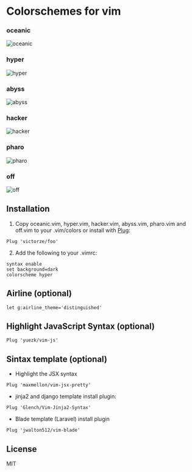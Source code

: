 # Colorschemes for vim

### oceanic
![oceanic](https://raw.githubusercontent.com/victorze/foo/master/img/oceanic.png)

### hyper
![hyper](https://raw.githubusercontent.com/victorze/foo/master/img/_hyper.png)

### abyss
![abyss](https://raw.githubusercontent.com/victorze/foo/master/img/_abyss.png)

### hacker
![hacker](https://raw.githubusercontent.com/victorze/foo/master/img/_hacker.png)

### pharo
![pharo](https://raw.githubusercontent.com/victorze/foo/master/img/pharo.png)

### off
![off](https://raw.githubusercontent.com/victorze/foo/master/img/off.png)

## Installation
1. Copy oceanic.vim, hyper.vim, hacker.vim, abyss.vim, pharo.vim and off.vim to
your .vim/colors or install with [Plug](https://github.com/junegunn/vim-plug):

```vim
Plug 'victorze/foo'
```

2. Add the following to your .vimrc:

```vim
syntax enable
set background=dark
colorscheme hyper
```

## Airline (optional)

```vim
let g:airline_theme='distinguished'
```

## Highlight JavaScript Syntax (optional)
```vim
Plug 'yuezk/vim-js'
```

## Sintax template (optional)

- Highlight the JSX syntax

```vim
Plug 'maxmellon/vim-jsx-pretty'
```

- jinja2 and django template install plugin:

```vim
Plug 'Glench/Vim-Jinja2-Syntax'
```

- Blade template (Laravel) install plugin
```vim
Plug 'jwalton512/vim-blade'
```

License
---
MIT

